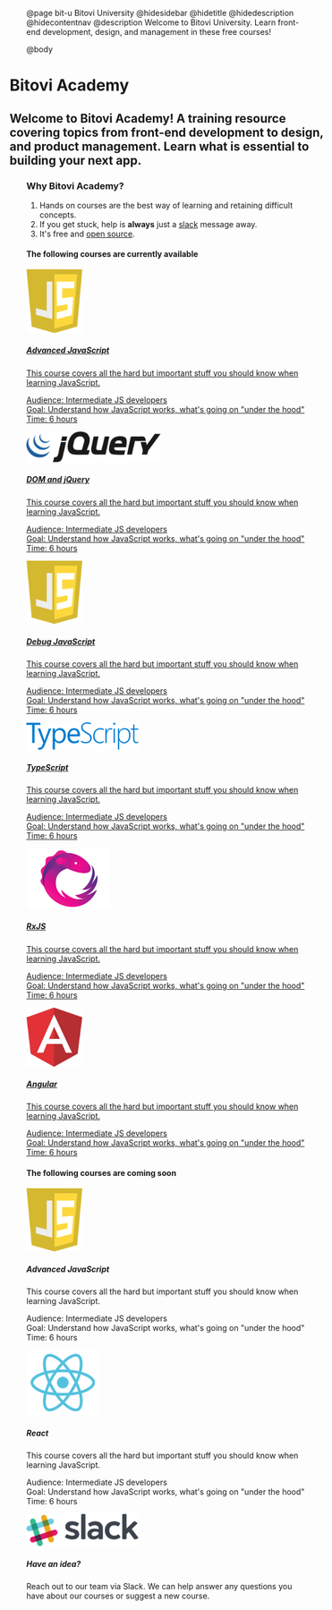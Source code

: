 @page bit-u Bitovi University
@hidesidebar
@hidetitle
@hidedescription
@hidecontentnav
@description Welcome to Bitovi University. Learn front-end development, design,
and management in these free courses!

@body
<style>
.main-content {
  width: 100%;
}
.container {
  padding: 0;
}
.content {
  margin: 0;
}
.hero-banner {
  margin-left: -30px;
  margin-right: -30px;
}
</style>

<div class="container">
<div class="hero-banner">
<h1>Bitovi Academy</h1>
<h2>Welcome to Bitovi Academy! A training resource covering topics from front-end development to design, and product management. Learn what is essential to building your next app.</h2>
</div>
<div class="academy-intro">
<h3>Why Bitovi Academy?</h3>
<ol>
<li>Hands on courses are the best way of learning and retaining difficult concepts.</li>
<li>If you get stuck, help is <b>always</b> just a <a href="https://bitovi.com/community/slack">slack</a> message away. </li>
<li>It's free and <a href="https://github.com/bitovi/university">open source</a>.</li>
</p>
</div>
<div class="courses-intro">
<h4>The following courses are currently available</h4>
</div>
</div><!-- close container -->

<div class="courses-container">
<div class="courses">

<div class="course">
<a href="/doc/advanced-javascript-training.html">
<div class="course-logo">
<img src="./static/img/javascript.png" width="100">
</div>
<h5>Advanced JavaScript</h5>
<p>This course covers all the hard but important stuff you should know when learning JavaScript.</p>
<p>Audience: Intermediate JS developers<br>
Goal: Understand how JavaScript works, what's going on "under the hood"<br>
Time: 6 hours</p>
</a>
</div>

<div class="course">
<a href="/doc/dom-jquery-training.html">
<div class="course-logo">
<img src="./static/img/jquery.png" width="240">
</div>
<h5>DOM and jQuery</h5>
<p>This course covers all the hard but important stuff you should know when learning JavaScript.</p>
<p>Audience: Intermediate JS developers<br>
Goal: Understand how JavaScript works, what's going on "under the hood"<br>
Time: 6 hours</p>
</a>
</div>

<div class="course">
<a href="/doc/debugging-javascript-training.html">
<div class="course-logo">
<img src="./static/img/javascript.png" width="100">
</div>
<h5>Debug JavaScript</h5>
<p>This course covers all the hard but important stuff you should know when learning JavaScript.</p>
<p>Audience: Intermediate JS developers<br>
Goal: Understand how JavaScript works, what's going on "under the hood"<br>
Time: 6 hours</p>
</a>
</div>

</div>
<div class="courses">

<div class="course">
<a href="/doc/typescript.html">
<div class="course-logo">
<img src="./static/img/typescript.png" width="200">
</div>
<h5>TypeScript</h5>
<p>This course covers all the hard but important stuff you should know when learning JavaScript.</p>
<p>Audience: Intermediate JS developers<br>
Goal: Understand how JavaScript works, what's going on "under the hood"<br>
Time: 6 hours</p>
</a>
</div>

<div class="course">
<a href="/doc/RxJS.html">
<div class="course-logo">
<img src="./static/img/rxjs.png" width="150">
</div>
<h5>RxJS</h5>
<p>This course covers all the hard but important stuff you should know when learning JavaScript.</p>
<p>Audience: Intermediate JS developers<br>
Goal: Understand how JavaScript works, what's going on "under the hood"<br>
Time: 6 hours</p>
</a>
</div>

<div class="course">
<a href="/doc/angular.html">
<div class="course-logo">
<img src="./static/img/angular.png" width="100">
</div>
<h5>Angular</h5>
<p>This course covers all the hard but important stuff you should know when learning JavaScript.</p>
<p>Audience: Intermediate JS developers<br>
Goal: Understand how JavaScript works, what's going on "under the hood"<br>
Time: 6 hours</p>
</a>
</div>

</div><!-- close courses -->
</div><!-- close courses-container -->

<div class="courses-intro">
<h4>The following courses are coming soon</h4>
</div>

<div class="courses-container">
<div class="courses">

<div class="course">
<div class="course-logo">
<img src="./static/img/javascript.png" width="100">
</div>
<h5>Advanced JavaScript</h5>
<p>This course covers all the hard but important stuff you should know when learning JavaScript.</p>
<p>Audience: Intermediate JS developers<br>
Goal: Understand how JavaScript works, what's going on "under the hood"<br>
Time: 6 hours</p>
</div>

<div class="course">
<div class="course-logo">
<img src="./static/img/react.png" width="130">
</div>
<h5>React</h5>
<p>This course covers all the hard but important stuff you should know when learning JavaScript.</p>
<p>Audience: Intermediate JS developers<br>
Goal: Understand how JavaScript works, what's going on "under the hood"<br>
Time: 6 hours</p>
</div>

<div class="course">
<div class="course-logo">
<img src="./static/img/slack.png" width="200">
</div>
<h5>Have an idea?</h5>
<p>Reach out to our team via Slack. We can help answer any questions you have about our courses or suggest a new
course.</p>
</div>

</div><!-- close courses -->
</div><!-- close courses-container -->
